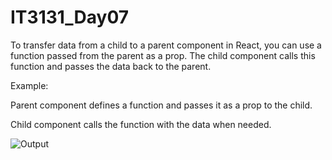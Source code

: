 # IT3131_Day07

To transfer data from a child to a parent component in React, you can use a function passed from the parent as a prop. The child component calls this function and passes the data back to the parent.

Example:

Parent component defines a function and passes it as a prop to the child.

Child component calls the function with the data when needed.

![Output](https://github.com/user-attachments/assets/53430b26-1368-4cae-80b3-3acad7ec0933)
